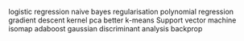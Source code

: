 <!-- k-means -->
<!-- k-nearest -->
<!-- regression -->
<!-- feature scaling -->
<!-- PCA -->
<!-- metrics - precision, recall & confusion matrix -->
<!-- binary decsion tree -->
<!-- random forest -->

logistic regression
naive bayes
regularisation
polynomial regression
gradient descent
kernel pca
better k-means
Support vector machine
isomap
adaboost
gaussian discriminant analysis
backprop
